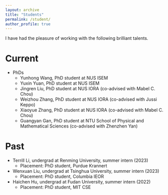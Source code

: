 ```yaml
---
layout: archive
title: "Students"
permalink: /student/
author_profile: true
---
```

I have had the pleasure of working with the following brilliant talents.

Current
======
* PhDs
  * Yunhong Wang, PhD student at NUS ISEM
  * Yuxin Yuan, PhD student at NUS ISEM
  * Jingren Liu, PhD student at NUS IORA (co-advised with Mabel C. Chou)
  * Weizhou Zhang, PhD student at NUS IORA (co-advised with Jussi Keppo)
  * Xiaoyue Zhang, PhD student at NUS IORA (co-advised with Mabel C. Chou)
  * Guangyan Gan, PhD student at NTU School of Physical and Mathematical Sciences (co-advised with Zhenzhen Yan)

Past
======
* Terrill Li, undergrad at Renming University, summer intern (2023)
  * Placement: PhD student, Purdue Krannert
* Wenxuan Liu, undergrad at Tsinghua University, summer intern (2023)
  * Placement: PhD student, Columbia IEOR
* Haichen Hu, undergrad at Fudan University, summer intern (2022)
  * Placement: PhD student, MIT CSE